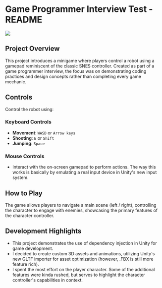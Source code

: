 # Game Programmer Interview Test - README

![](https://i.imgur.com/4sWm1dV.png)

## Project Overview

This project introduces a minigame where players control a robot using a gamepad reminiscent of the classic SNES controller. Created as part of a game programmer interview, the focus was on demonstrating coding practices and design concepts rather than completing every game mechanic.

## Controls

Control the robot using:

### Keyboard Controls

- **Movement**: `WASD` or `Arrow keys`
- **Shooting**: `E` or `Shift`
- **Jumping**: `Space`

### Mouse Controls

- Interact with the on-screen gamepad to perform actions. The way this works is basically by emulating a real input device in Unity's new input system.

## How to Play

The game allows players to navigate a main scene (left / right), controlling the character to engage with enemies, showcasing the primary features of the character controller.

## Development Highlights

- This project demonstrates the use of dependency injection in Unity for game development.
- I decided to create custom 3D assets and animations, utilizing Unity's new GLTF importer for asset optimization (however, .FBX is still more feature rich).
- I spent the most effort on the player character. Some of the additional features were kinda rushed, but serves to highlight the character controller's capabilities in context.
